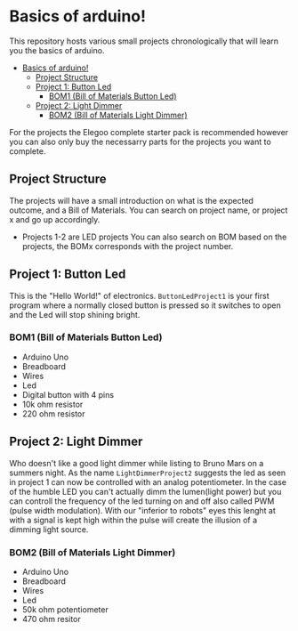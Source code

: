 # Basics of arduino!
This repository hosts various small projects chronologically that will learn you the basics of arduino. 

- [Basics of arduino!](#basics-of-arduino-)
  * [Project Structure](#project-structure-)
  * [Project 1: Button Led](#project-1--button-led)
    + [BOM1 (Bill of Materials Button Led)](#bom1--bill-of-materials-button-led-)
  * [Project 2: Light Dimmer](#project-2--light-dimmer)
    + [BOM2 (Bill of Materials Light Dimmer)](#bom2--bill-of-materials-light-dimmer-)

[//]: # ( <small><i><a href='http://ecotrust-canada.github.io/markdown-toc/'>Table of contents generated with markdown-toc</a></i></small> )

For the projects the Elegoo complete starter pack is recommended however you can also only buy the necessarry parts for the projects you want to complete.
## Project Structure
The projects will have a small introduction on what is the expected outcome, and a Bill of Materials. 
You can search on project name, or project x and go up accordingly. 
* Projects 1-2 are LED projects
You can also search on BOM based on the projects, the BOMx corresponds with the project number. 



## Project 1: Button Led 
This is the "Hello World!" of electronics. 
`ButtonLedProject1` is your first program where a normally closed button is pressed so it switches to open and the Led will stop shining bright.

### BOM1 (Bill of Materials Button Led)
* Arduino Uno 
* Breadboard 
* Wires
* Led
* Digital button with 4 pins
* 10k ohm resistor 
* 220 ohm resistor 

## Project 2: Light Dimmer
Who doesn't like a good light dimmer while listing to Bruno Mars on a summers night. 
As the name `LightDimmerProject2` suggests the led as seen in project 1 can now be controlled with an analog potentiometer. In the case of the humble LED you can't actually dimm the lumen(light power) but you can controll the frequency of the led turning on and off also called PWM (pulse width modulation). With our "inferior to robots" eyes this lenght at with a signal is kept high within the pulse will create the illusion of a dimming light source. 

### BOM2 (Bill of Materials Light Dimmer)
* Arduino Uno 
* Breadboard
* Wires
* Led
* 50k ohm potentiometer 
* 470 ohm resitor


  


